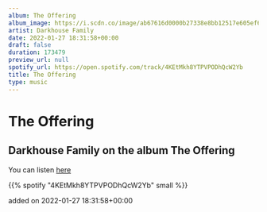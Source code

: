 ```yaml
---
album: The Offering
album_image: https://i.scdn.co/image/ab67616d0000b27338e8bb12517e605ef6f570e9
artist: Darkhouse Family
date: 2022-01-27 18:31:58+00:00
draft: false
duration: 173479
preview_url: null
spotify_url: https://open.spotify.com/track/4KEtMkh8YTPVPODhQcW2Yb
title: The Offering
type: music
---
```



# The Offering

## Darkhouse Family on the album The Offering

You can listen [here](https://open.spotify.com/track/4KEtMkh8YTPVPODhQcW2Yb)

{{% spotify "4KEtMkh8YTPVPODhQcW2Yb" small %}}

added on 2022-01-27 18:31:58+00:00